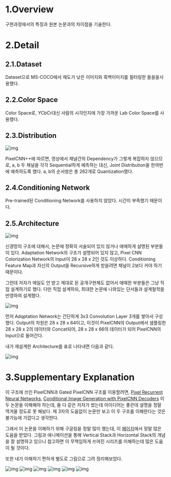 # 1.Overview
구현과정에서의 특징과 원본 논문과의 차이점을 기술한다.



# 2.Detail



## 2.1.Dataset


Dataset으로 MS-COCO에서 채도가 낮은 이미지와 흑백이미지를 필터링한 들을을사용했다.


## 2.2.Color Space


Color Space로, YCbCr대신 사람의 시각인지에 가장 가까운 Lab Color Space를 사용했다.


## 2.3.Distribution 


![img](./img/pixcolor4.png)



PixelCNN++에 따르면, 영상에서 채널간의 Dependency가 그렇게 복잡하지 않으므로, a, b 두 채널을 각각 Sequential하게 예측하는 대신, Joint Distribution을 한꺼번에 예측하도록 했다. a, b의 순서쌍은 총 262개로 Quantization했다.


## 2.4.Conditioning Network


Pre-trained된 Conditioning Network를 사용하지 않았다. 시간이 부족했기 때문이다.


## 2.5.Architecture


![img](./img/pixcolor5.png)



신경망의 구조에 대해서, 논문에 정확히 서술되어 있지 않거나 애매하게 설명된 부분들이 있다. Adaptation Network의 구조가 설명되어 있지 않고, Pixel CNN Colorization Network의 Input이 28 x 28 x 2인 것도 이상하다.  Conditioning Feature Map과 자신의 Output을 Recursive하게 받을려면 채널이 2보다 커야 하기 때문이다.



그런데 저자가 메일도 안 받고 제대로 된 공개구현체도 없어서 애매한 부분들은 그냥 직접 설계하기로 했다. 다만 직접 설계하되, 최대한 논문에 나와있는 단서들과 설계철학을 반영하여 설계했다.



![img](./img/pixcolor6.png)



먼저 Adqptation Network는 간단하게 3x3 Convolution Layer 3개를 쌓아서 구성했다. Output의 차원은 28 x 28 x 64이고, 이것이 PixelCNN의 Output에서 샘플링한 28 x 28 x 2의 데이터와 Concat되어, 28 x 28 x 66의 데이터가 되어 PixelCNN의 Input으로 들어간다.



내가 재설계한 Architecture를 표로 나타내면 다음과 같다.


![img](./img/my%20architecture.png)


# 3.Supplementary Explanation


이 구조에 쓰인 PixelCNN과 Gated PixelCNN 구조를 이용할려면, [Pixel Recurrent Neural Networks](https://arxiv.org/abs/1601.06759), [Conditional Image Generation with PixelCNN Decoders](https://papers.nips.cc/paper/6527-conditional-image-generation-with-pixelcnn-decoders.pdf) 이 두 논문을 이해해야 하는데, 둘 다 같은 저자가 썼는데 아이디어는 좋은데 설명을 정말 역겨울 정도로 못 해놨다. 제 3자의 도움없이 논문만 보고 이 두 구조를 이해한다는 것은 불가능에 가깝다고 생각한다.



그래서 이 논문을 이해하기 위해 구글링을 정말 많이 했는데, 이 [페이지](http://sergeiturukin.com/2017/02/24/gated-pixelcnn.html)에서 정말 많은 도움을 받았다. 그림과 애니메이션을 통해 Vertical Stack과 Horizontal Stack의 개념을 잘 설명하고 있으니 참고하면 이 무책임하게 쓰여진 시리즈를 이해하는데 많은 도움이 될 것이다.



또한 내가 이해하기 편하게 별도로 그림으로 그려 정리해보았다.

![img](./img/GatedPixelCNN1.png)
![img](./img/GatedPixelCNN2.png)
![img](./img/GatedPixelCNN3.png)
![img](./img/GatedPixelCNN4.png)
![img](./img/GatedPixelCNN5.png)
![img](./img/GatedPixelCNN7.png)
